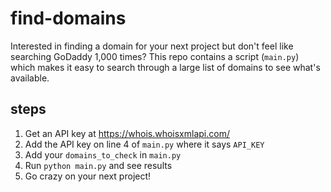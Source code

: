# find-domains

Interested in finding a domain for your next project but don't feel like searching GoDaddy 1,000 times? This repo contains a script (`main.py`) which makes it easy to search through a large list of domains to see what's available.

## steps

1. Get an API key at https://whois.whoisxmlapi.com/
2. Add the API key on line 4 of `main.py` where it says `API_KEY`
3. Add your `domains_to_check` in `main.py`
4. Run `python main.py` and see results
5. Go crazy on your next project!
